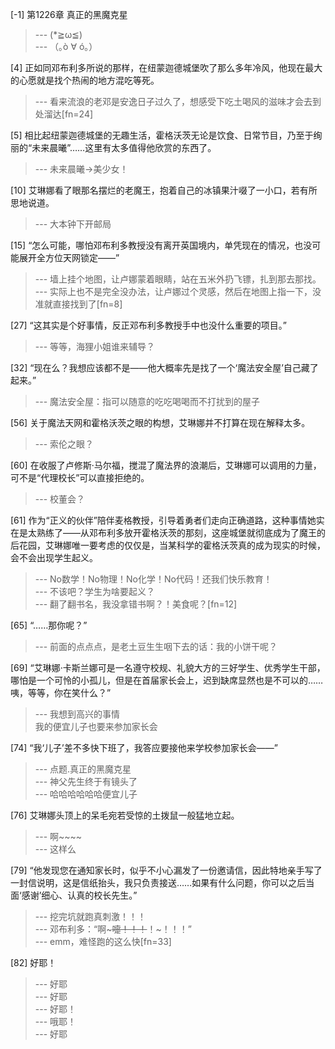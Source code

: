 
[-1] 第1226章 真正的黑魔克星
>--- (*≧ω≦)<br>
>--- （｡ò ∀ ó｡）<br>

[4] 正如同邓布利多所说的那样，在纽蒙迦德城堡吹了那么多年冷风，他现在最大的心愿就是找个热闹的地方混吃等死。
>--- 看来流浪的老邓是安逸日子过久了，想感受下吃土喝风的滋味才会去到处溜达[fn=24]<br>

[5] 相比起纽蒙迦德城堡的无趣生活，霍格沃茨无论是饮食、日常节目，乃至于绚丽的“未来晨曦”……这里有太多值得他欣赏的东西了。
>--- 未来晨曦→美少女！<br>

[10] 艾琳娜看了眼那名摆烂的老魔王，抱着自己的冰镇果汁啜了一小口，若有所思地说道。
>--- 大本钟下开邮局<br>

[15] “怎么可能，哪怕邓布利多教授没有离开英国境内，单凭现在的情况，也没可能展开全方位天网锁定——”
>--- 墙上挂个地图，让卢娜蒙着眼睛，站在五米外扔飞镖，扎到那去那找。<br>
>--- 实际上也不是完全没办法，让卢娜过个灵感，然后在地图上指一下，没准就直接找到了[fn=8]<br>

[27] “这其实是个好事情，反正邓布利多教授手中也没什么重要的项目。”
>--- 等等，海狸小姐谁来辅导？<br>

[32] “现在么？我想应该都不是——他大概率先是找了一个‘魔法安全屋’自己藏了起来。”
>--- 魔法安全屋：指可以随意的吃吃喝喝而不打扰到的屋子<br>

[56] 关于魔法天网和霍格沃茨之眼的构想，艾琳娜并不打算在现在解释太多。
>--- 索伦之眼？<br>

[60] 在收服了卢修斯·马尔福，搅混了魔法界的浪潮后，艾琳娜可以调用的力量，可不是“代理校长”可以直接拒绝的。
>--- 校董会？<br>

[61] 作为“正义的伙伴”陪伴麦格教授，引导着勇者们走向正确道路，这种事情她实在是太熟练了——从邓布利多放开霍格沃茨的那刻，这座城堡就彻底成为了魔王的后花园，艾琳娜唯一要考虑的仅仅是，当某科学的霍格沃茨真的成为现实的时候，会不会出现学生起义。
>--- No数学！No物理！No化学！No代码！还我们快乐教育！<br>
>--- 不该吧？学生为啥要起义？<br>
>--- 翻了翻书名，我没拿错书啊？！美食呢？[fn=12]<br>

[65] “……那你呢？”
>--- 前面的点点点，是老土豆生生咽下去的话：我的小饼干呢？<br>

[69] “艾琳娜·卡斯兰娜可是一名遵守校规、礼貌大方的三好学生、优秀学生干部，哪怕是一个可怜的小孤儿，但是在首届家长会上，迟到缺席显然也是不可以的……咦，等等，你在笑什么？”
>--- 我想到高兴的事情  
我的便宜儿子也要来参加家长会<br>

[74] “我‘儿子’差不多快下班了，我答应要接他来学校参加家长会——”
>--- 点题.真正的黑魔克星<br>
>--- 神父先生终于有镜头了<br>
>--- 哈哈哈哈哈哈便宜儿子<br>

[76] 艾琳娜头顶上的呆毛宛若受惊的土拨鼠一般猛地立起。
>--- 啊~~~~<br>
>--- 这样么<br>

[79] “他发现您在通知家长时，似乎不小心漏发了一份邀请信，因此特地亲手写了一封信说明，这是信纸抬头，我只负责接送……如果有什么问题，你可以之后当面‘感谢’细心、认真的校长先生。”
>--- 挖完坑就跑真刺激！！！<br>
>--- 邓布利多：“啊~~~嚏！！！~~！~！！！”<br>
>--- emm，难怪跑的这么快[fn=33]<br>

[82] 好耶！
>--- 好耶<br>
>--- 好耶<br>
>--- 好耶！<br>
>--- 哦耶！<br>
>--- 好耶<br>
